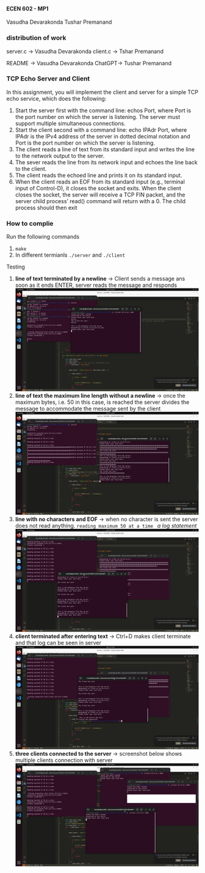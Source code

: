 #### ECEN 602 - MP1 

Vasudha Devarakonda
Tushar Premanand

### distribution of work 

server.c -> Vasudha Devarakonda
client.c -> Tshar Premanand 

README -> Vasudha Devarakonda
ChatGPT-> Tushar Premanand 


### TCP Echo Server and Client

In this assignment, you will implement the client and server for a simple TCP echo service,
which does the following:
1. Start the server first with the command line: echos Port, where Port is the
port number on which the server is listening. The server must support multiple
simultaneous connections.
2. Start the client second with a command line: echo IPAdr Port, where IPAdr
is the IPv4 address of the server in dotted decimal notation and Port is the
port number on which the server is listening.
3. The client reads a line of text from its standard input and writes the line to the
network output to the server.
4. The sever reads the line from its network input and echoes the line back to
the client.
5. The client reads the echoed line and prints it on its standard input.
6. When the client reads an EOF from its standard input (e.g., terminal input of
Control-D), it closes the socket and exits. When the client closes the socket, the
server will receive a TCP FIN packet, and the server child process’ read()
command will return with a 0. The child process should then exit


### How to complie 

Run the following commands 
1. `make`
2. In different termianls `./server` and `./client`



Testing 

1. **line of text terminated by a newline** -> Client sends a message ans soon as it ends ENTER, server reads the message and responds 
![image1](images/image5.png)
2. **line of text the maximum line length without a newline** -> once the maximum bytes, i.e. 50 in this case, is reached the server divides the message to accommodate the message sent by the client
![image1](images/image1.png)
3. **line with no characters and EOF** -> when no character is sent the server does not read anything. `reading maximum 50 at a time ` *a log statement*
![image1](images/image2.png)
4. **client terminated after entering text** -> Ctrl+D makes client terminate and that log can be seen in server
![image1](images/image3.png)
5. **three clients connected to the server** -> screenshot below shows multiple clients connection with server
![image1](images/image4.png)
